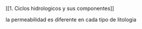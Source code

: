 [[1. Ciclos hidrologicos y sus componentes]]


la permeabilidad es diferente en cada tipo de litologia
